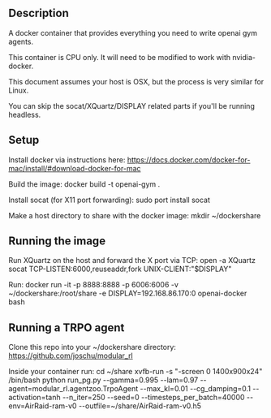 Description
-----------
A docker container that provides everything you need to write openai gym agents.

This container is CPU only. It will need to be modified to work with nvidia-docker.

This document assumes your host is OSX, but the process is very similar for
Linux.

You can skip the socat/XQuartz/DISPLAY related parts if you'll be running headless.

Setup
-----

Install docker via instructions here: https://docs.docker.com/docker-for-mac/install/#download-docker-for-mac

Build the image:
    docker build -t openai-gym .

Install socat (for X11 port forwarding):
    sudo port install socat

Make a host directory to share with the docker image:
    mkdir ~/dockershare

Running the image
-----------------

Run XQuartz on the host and forward the X port via TCP:
    open -a XQuartz
    socat TCP-LISTEN:6000,reuseaddr,fork UNIX-CLIENT:\"$DISPLAY\"

Run:
    docker run -it -p 8888:8888 -p 6006:6006 -v ~/dockershare:/root/share -e DISPLAY=192.168.86.170:0 openai-docker bash

Running a TRPO agent
--------------------

Clone this repo into your ~/dockershare directory: https://github.com/joschu/modular_rl

Inside your container run:
    cd ~/share
    xvfb-run -s "-screen 0 1400x900x24" /bin/bash
    python run_pg.py --gamma=0.995 --lam=0.97 --agent=modular_rl.agentzoo.TrpoAgent --max_kl=0.01 --cg_damping=0.1 --activation=tanh --n_iter=250 --seed=0 --timesteps_per_batch=40000 --env=AirRaid-ram-v0 --outfile=~/share/AirRaid-ram-v0.h5

